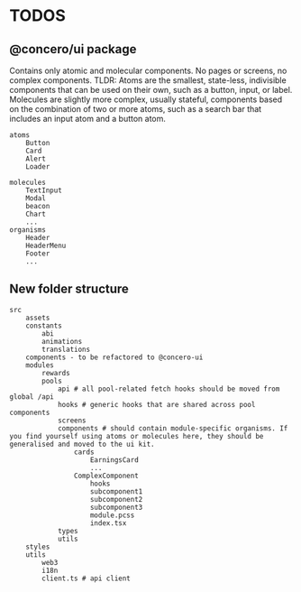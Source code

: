 
# TODOS
## @concero/ui package

Contains only atomic and molecular components. No pages or screens, no complex components.
TLDR: Atoms are the smallest, state-less, indivisible components that can be used on their own, such as a button, input, or label. Molecules are slightly more complex, usually stateful, components based on the combination of two or more atoms, such as a search bar that includes an input atom and a button atom.

    atoms
        Button
        Card
        Alert
        Loader

    molecules
        TextInput
        Modal
        beacon
        Chart
        ...
    organisms
        Header
        HeaderMenu
        Footer
        ...

## New folder structure

    src
        assets
        constants
            abi
            animations
            translations
        components - to be refactored to @concero-ui
        modules
            rewards
            pools
                api # all pool-related fetch hooks should be moved from global /api
                hooks # generic hooks that are shared across pool components
                screens
                components # should contain module-specific organisms. If you find yourself using atoms or molecules here, they should be generalised and moved to the ui kit.
                    cards
                        EarningsCard
                        ...
                    ComplexComponent
                        hooks
                        subcomponent1
                        subcomponent2
                        subcomponent3
                        module.pcss
                        index.tsx
                types
                utils
        styles
        utils
            web3
            i18n
            client.ts # api client
